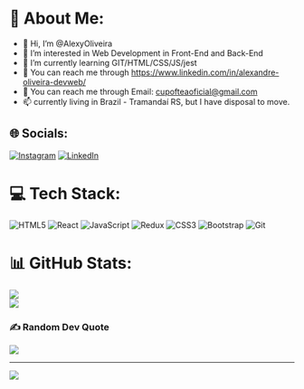 # 💫 About Me:
- 👋 Hi, I’m @AlexyOliveira
- 👀 I’m interested in Web Development in Front-End and Back-End
- 🌱 I’m currently learning GIT/HTML/CSS/JS/jest
- 🧭 You can reach me through https://www.linkedin.com/in/alexandre-oliveira-devweb/
- 🧭 You can reach me through Email: cupofteaoficial@gmail.com
- 📫 currently living in Brazil - Tramandaí RS, but I have disposal to move.


## 🌐 Socials:
[![Instagram](https://img.shields.io/badge/Instagram-%23E4405F.svg?logo=Instagram&logoColor=white)](https://instagram.com/https://www.instagram.com/ale_oliverr/) [![LinkedIn](https://img.shields.io/badge/LinkedIn-%230077B5.svg?logo=linkedin&logoColor=white)](https://linkedin.com/in/https://www.linkedin.com/in/alexandre-oliveira-devweb/)
# 💻 Tech Stack:
![HTML5](https://img.shields.io/badge/html5-%23E34F26.svg?style=for-the-badge&logo=html5&logoColor=white) ![React](https://img.shields.io/badge/react-%2320232a.svg?style=for-the-badge&logo=react&logoColor=%2361DAFB) ![JavaScript](https://img.shields.io/badge/javascript-%23323330.svg?style=for-the-badge&logo=javascript&logoColor=%23F7DF1E) ![Redux](https://img.shields.io/badge/redux-%23593d88.svg?style=for-the-badge&logo=redux&logoColor=white) ![CSS3](https://img.shields.io/badge/css3-%231572B6.svg?style=for-the-badge&logo=css3&logoColor=white) ![Bootstrap](https://img.shields.io/badge/bootstrap-%23563D7C.svg?style=for-the-badge&logo=bootstrap&logoColor=white)
![Git](https://img.shields.io/badge/git-%23F05033.svg?style=for-the-badge&logo=git&logoColor=white)

# 📊 GitHub Stats:
![](https://github-readme-stats.vercel.app/api?username=AlexyOliveira&theme=dracula&hide_border=false&include_all_commits=false&count_private=true)<br/>
![](https://github-readme-streak-stats.herokuapp.com/?user=AlexyOliveira&theme=react&hide_border=false)<br/>

### ✍️ Random Dev Quote
![](https://quotes-github-readme.vercel.app/api?type=horizontal&theme=radical)


---
[![](https://visitcount.itsvg.in/api?id=AlexyOliveira&icon=0&color=0)](https://visitcount.itsvg.in)

<!-- Proudly created with GPRM ( https://gprm.itsvg.in ) -->
